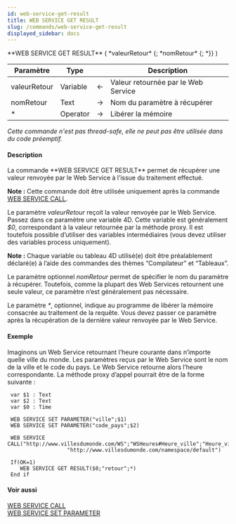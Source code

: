 ```yaml
---
id: web-service-get-result
title: WEB SERVICE GET RESULT
slug: /commands/web-service-get-result
displayed_sidebar: docs
---
```


<!--REF #_command_.WEB SERVICE GET RESULT.Syntax-->**WEB SERVICE GET RESULT** ( *valeurRetour* {; *nomRetour* {; *}} )<!-- END REF-->
<!--REF #_command_.WEB SERVICE GET RESULT.Params-->
| Paramètre | Type |  | Description |
| --- | --- | --- | --- |
| valeurRetour | Variable | &#8592; | Valeur retournée par le Web Service |
| nomRetour | Text | &#8594;  | Nom du paramètre à récupérer |
| * | Operator |  &#8594;  | Libérer la mémoire |

<!-- END REF-->

*Cette commande n'est pas thread-safe, elle ne peut pas être utilisée dans du code préemptif.*


#### Description 

<!--REF #_command_.WEB SERVICE GET RESULT.Summary-->La commande **WEB SERVICE GET RESULT** permet de récupérer une valeur renvoyée par le Web Service à l’issue du traitement effectué.<!-- END REF--> 

**Note :** Cette commande doit être utilisée uniquement après la commande [WEB SERVICE CALL](web-service-call.md).

Le paramètre *valeurRetour* reçoit la valeur renvoyée par le Web Service. Passez dans ce paramètre une variable 4D. Cette variable est généralement *$0*, correspondant à la valeur retournée par la méthode proxy. Il est toutefois possible d’utiliser des variables intermédiaires (vous devez utiliser des variables process uniquement). 

**Note :** Chaque variable ou tableau 4D utilisé(e) doit être préalablement déclaré(e) à l’aide des commandes des thèmes “Compilateur” et “Tableaux”. 

Le paramètre optionnel *nomRetour* permet de spécifier le nom du paramètre à récupérer. Toutefois, comme la plupart des Web Services retournent une seule valeur, ce paramètre n’est généralement pas nécessaire. 

Le paramètre *\**, optionnel, indique au programme de libérer la mémoire consacrée au traitement de la requête. Vous devez passer ce paramètre après la récupération de la dernière valeur renvoyée par le Web Service.

#### Exemple 

Imaginons un Web Service retournant l’heure courante dans n’importe quelle ville du monde. Les paramètres reçus par le Web Service sont le nom de la ville et le code du pays. Le Web Service retourne alors l’heure correspondante. La méthode proxy d’appel pourrait être de la forme suivante :

```4d
 var $1 : Text
 var $2 : Text
 var $0 : Time
 
 WEB SERVICE SET PARAMETER("ville";$1)
 WEB SERVICE SET PARAMETER("code_pays";$2)
 
 WEB SERVICE CALL("http://www.villesdumonde.com/WS";"WSHeures#Heure_ville";"Heure_ville"; 
                   "http://www.villesdumonde.com/namespace/default")
 
 If(OK=1)
    WEB SERVICE GET RESULT($0;"retour";*) 
 End if
```

#### Voir aussi 

[WEB SERVICE CALL](web-service-call.md)  
[WEB SERVICE SET PARAMETER](web-service-set-parameter.md)  